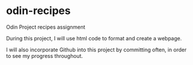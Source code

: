 # odin-recipes
Odin Project recipes assignment
<p>During this project, I will use html code to format and create 
a webpage.</p>

<p>I will also incorporate Github into this project by committing 
often, in order to see my progress throughout. </p>

